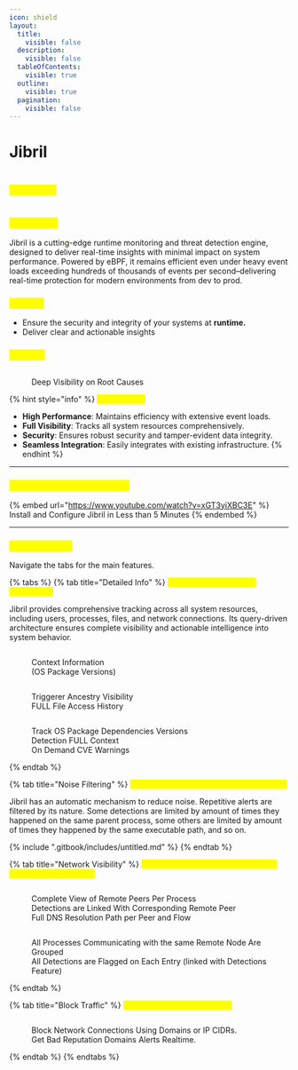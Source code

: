 ```yaml
---
icon: shield
layout:
  title:
    visible: false
  description:
    visible: false
  tableOfContents:
    visible: true
  outline:
    visible: true
  pagination:
    visible: false
---
```


# Jibril

<figure><img src=".gitbook/assets/jibril-logo-batuta-trans.png" alt=""><figcaption></figcaption></figure>

### <mark style="color:yellow;">**Use Cases**</mark>

<figure><img src=".gitbook/assets/quadrandt.png" alt=""><figcaption></figcaption></figure>

### <mark style="color:yellow;">What is it ?</mark>

Jibril is a cutting-edge runtime monitoring and threat detection engine, designed to deliver real-time insights with minimal impact on system performance. Powered by eBPF, it remains efficient even under heavy event loads exceeding hundreds of thousands of events per second–delivering real-time protection for modern environments from dev to prod.

### <mark style="color:yellow;">Mission</mark>

* Ensure the security and integrity of your systems at **runtime.**
* Deliver clear and actionable insights

### <mark style="color:yellow;">Insights</mark>

<figure><img src=".gitbook/assets/image (1) (1) (1) (1) (1) (1).png" alt=""><figcaption><p>Deep Visibility on Root Causes</p></figcaption></figure>

{% hint style="info" %}
<mark style="color:yellow;">**Key Benefits**</mark>

* **High Performance**: Maintains efficiency with extensive event loads.
* **Full Visibility**: Tracks all system resources comprehensively.
* **Security**: Ensures robust security and tamper-evident data integrity.
* **Seamless Integration**: Easily integrates with existing infrastructure.
{% endhint %}

***

### <mark style="color:yellow;">Jibril in less than 5 Minutes</mark>

{% embed url="https://www.youtube.com/watch?v=xGT3yiXBC3E" %}
Install and Configure Jibril in Less than 5 Minutes
{% endembed %}

***

### <mark style="color:yellow;">Main Features</mark>

Navigate the tabs for the main features.

{% tabs %}
{% tab title="Detailed Info" %}
<mark style="color:yellow;">**Detailed Security Event Information**</mark>

Jibril provides comprehensive tracking across all system resources, including users, processes, files, and network connections. Its query-driven architecture ensures complete visibility and actionable intelligence into system behavior.

<div><figure><img src=".gitbook/assets/image (2) (1) (1) (1) (1).png" alt=""><figcaption><p>Context Information<br>(OS Package Versions)</p></figcaption></figure> <figure><img src=".gitbook/assets/image (3) (1) (1).png" alt=""><figcaption><p>Triggerer Ancestry Visibility<br>FULL File Access History</p></figcaption></figure> <figure><img src=".gitbook/assets/image (4) (1) (1).png" alt=""><figcaption><p>Track OS Package Dependencies Versions<br>Detection FULL Context<br>On Demand CVE Warnings</p></figcaption></figure></div>
{% endtab %}

{% tab title="Noise Filtering" %}
<mark style="color:yellow;">**Prioritized Detections with Noise Filtering**</mark>

Jibril has an automatic mechanism to reduce noise. Repetitive alerts are filtered by its nature. Some detections are limited by amount of times they happened on the same parent process, some others are limited by amount of times they happened by the same executable path, and so on.

{% include ".gitbook/includes/untitled.md" %}
{% endtab %}

{% tab title="Network Visibility" %}
<mark style="color:yellow;">**Inbound and Outbound connections tied to Security Events**</mark>

<figure><img src=".gitbook/assets/image (6) (1) (1).png" alt=""><figcaption><p>Complete View of Remote Peers Per Process<br>Detections are Linked With Corresponding Remote Peer<br>Full DNS Resolution Path per Peer and Flow</p></figcaption></figure>

<figure><img src=".gitbook/assets/image (10).png" alt=""><figcaption><p>All Processes Communicating with the same Remote Node Are Grouped<br>All Detections are Flagged on Each Entry (linked with Detections Feature)</p></figcaption></figure>
{% endtab %}

{% tab title="Block Traffic" %}
<mark style="color:yellow;">**Network Policy Enforcement**</mark>

<figure><img src=".gitbook/assets/image (11).png" alt=""><figcaption><p>Block Network Connections Using Domains or IP CIDRs.<br>Get Bad Reputation Domains Alerts Realtime.</p></figcaption></figure>
{% endtab %}
{% endtabs %}
